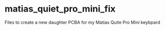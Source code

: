 # matias_quiet_pro_mini_fix
Files to create a new daughter PCBA for my Matias Quite Pro Mini keybpard
